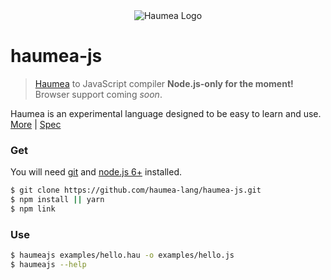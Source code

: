 <div align='center'>
  <img src='https://raw.githubusercontent.com/haumea-lang/haumea/master/haumea.png' alt='Haumea Logo'>
</div>

# haumea-js
> [Haumea](https://github.com/haumea-lang/haumea) to JavaScript compiler
> **Node.js-only for the moment!** Browser support coming _soon_.

Haumea is an experimental language designed to be easy to learn and use. [More](https://github.com/haumea-lang/haumea) | [Spec](https://github.com/haumea-lang/haumea/wiki)

### Get
You will need [git](https://git-scm.com/) and [node.js 6+](https://nodejs.org/en/) installed.
```sh
$ git clone https://github.com/haumea-lang/haumea-js.git
$ npm install || yarn
$ npm link
```

### Use
```sh
$ haumeajs examples/hello.hau -o examples/hello.js
$ haumeajs --help
```
